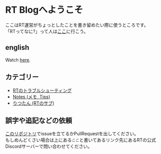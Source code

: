 # RT Blogへようこそ
ここはRT運営がちょっとしたことを書き留めたい際に使うところです。  
「RTってなに?」って人は[ここ](https://rt-bot.com/)に行こう。

## english
Watch [here](/en).

## カテゴリー
* [RTのトラブルシューティング](/ja/trouble)
* [Notes (メモ, Tips)](/ja/notes)
* [りつたん (RTのサブ)](/rt-chan)

## 誤字や追記などの依頼
[このリポジトリ](https://github.com/RT-Team/RT-Team.github.io)でissueを立てるかPullRequestを出してください。  
もしめんどくさい場合は上にある`ここ`と書いてあるリンク先にあるRTの公式Discordサーバーで問い合わせてください。